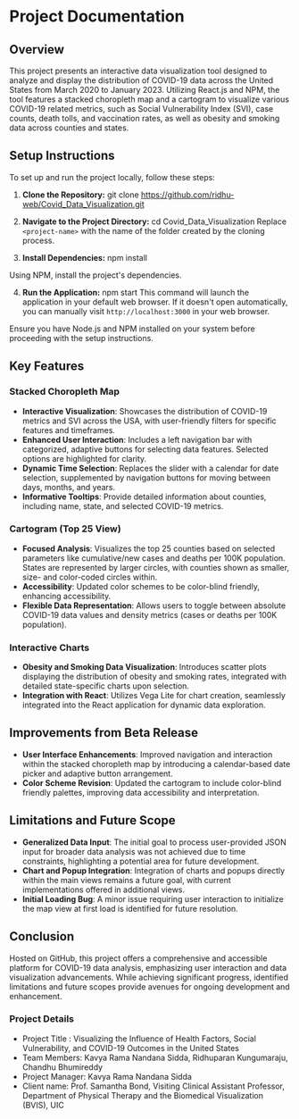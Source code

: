# Project Documentation

## Overview

This project presents an interactive data visualization tool designed to analyze and display the distribution of COVID-19 data across the United States from March 2020 to January 2023. Utilizing React.js and NPM, the tool features a stacked choropleth map and a cartogram to visualize various COVID-19 related metrics, such as Social Vulnerability Index (SVI), case counts, death tolls, and vaccination rates, as well as obesity and smoking data across counties and states.

## Setup Instructions

To set up and run the project locally, follow these steps:

1. **Clone the Repository:** git clone https://github.com/ridhu-web/Covid_Data_Visualization.git

2. **Navigate to the Project Directory:** cd Covid_Data_Visualization
Replace `<project-name>` with the name of the folder created by the cloning process.

3. **Install Dependencies:** npm install

Using NPM, install the project's dependencies.

4. **Run the Application:** npm start
This command will launch the application in your default web browser. If it doesn't open automatically, you can manually visit `http://localhost:3000` in your web browser.

Ensure you have Node.js and NPM installed on your system before proceeding with the setup instructions.

## Key Features

### Stacked Choropleth Map

- **Interactive Visualization**: Showcases the distribution of COVID-19 metrics and SVI across the USA, with user-friendly filters for specific features and timeframes.
- **Enhanced User Interaction**: Includes a left navigation bar with categorized, adaptive buttons for selecting data features. Selected options are highlighted for clarity.
- **Dynamic Time Selection**: Replaces the slider with a calendar for date selection, supplemented by navigation buttons for moving between days, months, and years.
- **Informative Tooltips**: Provide detailed information about counties, including name, state, and selected COVID-19 metrics.

### Cartogram (Top 25 View)

- **Focused Analysis**: Visualizes the top 25 counties based on selected parameters like cumulative/new cases and deaths per 100K population. States are represented by larger circles, with counties shown as smaller, size- and color-coded circles within.
- **Accessibility**: Updated color schemes to be color-blind friendly, enhancing accessibility.
- **Flexible Data Representation**: Allows users to toggle between absolute COVID-19 data values and density metrics (cases or deaths per 100K population).

### Interactive Charts

- **Obesity and Smoking Data Visualization**: Introduces scatter plots displaying the distribution of obesity and smoking rates, integrated with detailed state-specific charts upon selection.
- **Integration with React**: Utilizes Vega Lite for chart creation, seamlessly integrated into the React application for dynamic data exploration.

## Improvements from Beta Release

- **User Interface Enhancements**: Improved navigation and interaction within the stacked choropleth map by introducing a calendar-based date picker and adaptive button arrangement.
- **Color Scheme Revision**: Updated the cartogram to include color-blind friendly palettes, improving data accessibility and interpretation.

## Limitations and Future Scope

- **Generalized Data Input**: The initial goal to process user-provided JSON input for broader data analysis was not achieved due to time constraints, highlighting a potential area for future development.
- **Chart and Popup Integration**: Integration of charts and popups directly within the main views remains a future goal, with current implementations offered in additional views.
- **Initial Loading Bug**: A minor issue requiring user interaction to initialize the map view at first load is identified for future resolution.

## Conclusion

Hosted on GitHub, this project offers a comprehensive and accessible platform for COVID-19 data analysis, emphasizing user interaction and data visualization advancements. While achieving significant progress, identified limitations and future scopes provide avenues for ongoing development and enhancement.


### Project Details

* Project Title : Visualizing the Influence of Health Factors, Social Vulnerability, and COVID-19 Outcomes in the United States
* Team Members: Kavya Rama Nandana Sidda, Ridhuparan Kungumaraju, Chandhu Bhumireddy
* Project Manager: Kavya Rama Nandana Sidda
* Client name: Prof. Samantha Bond, Visiting Clinical Assistant Professor, Department of Physical Therapy and the Biomedical Visualization (BVIS), UIC
